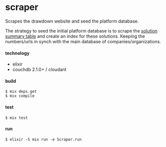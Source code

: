 # scraper

Scrapes the drawdown website and seed the platform database.

The strategy to seed the initial platform database is to scrape the [solution summary table](http://www.drawdown.org/solutions-summary-by-rank) and create an index for these solutions. Keeping the numbers/urls in synch with the main database of companies/organizations.

#### technology

* elixir
* couchdb 2.1.0+ / cloudant

#### build

    $ mix deps.get
    $ mix compile

#### test

    $ mix test

#### run

    $ elixir -S mix run -e Scraper.run

